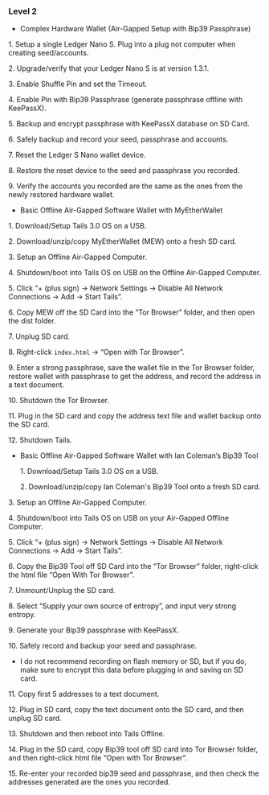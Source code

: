 ### Level 2

- Complex Hardware Wallet (Air-Gapped Setup with Bip39 Passphrase)

 1\. Setup a single Ledger Nano S. Plug into a plug not computer when creating seed/accounts.
 
 2\. Upgrade/verify that your Ledger Nano S is at version 1.3.1.
 
 3\. Enable Shuffle Pin and set the Timeout.
 
 4\. Enable Pin with Bip39 Passphrase (generate passphrase offline with KeePassX).
 
 5\. Backup and encrypt passphrase with KeePassX database on SD Card.
 
 6\. Safely backup and record your seed, passphrase and accounts.
 
 7\. Reset the Ledger S Nano wallet device.
 
 8\. Restore the reset device to the seed and passphrase you recorded.
 
 9\. Verify the accounts you recorded are the same as the ones from the newly restored hardware wallet.
 
- Basic Offline Air-Gapped Software Wallet with MyEtherWallet

 1\. Download/Setup Tails 3.0 OS on a USB.
 
 2\. Download/unzip/copy MyEtherWallet (MEW) onto a fresh SD card.
 
 3\. Setup an Offline Air-Gapped Computer.
 
 4\. Shutdown/boot into Tails OS on USB on the Offline Air-Gapped Computer.
 
 5\. Click “+ (plus sign) -> Network Settings -> Disable All Network Connections -> Add -> Start Tails”.
 
 6\. Copy MEW off the SD Card into the “Tor Browser” folder, and then open the dist folder.
 
 7\. Unplug SD card.
 
 8\. Right-click `index.html` -> “Open with Tor Browser”.
 
 9\. Enter a strong passphrase, save the wallet file in the Tor Browser folder, restore wallet with passphrase to get the address, and record the address in a text document.
 
 10\. Shutdown the Tor Browser.
 
 11\. Plug in the SD card and copy the address text file and wallet backup onto the SD card.
 
 12\. Shutdown Tails.
 
- Basic Offline Air-Gapped Software Wallet with Ian Coleman’s Bip39 Tool

  1\. Download/Setup Tails 3.0 OS on a USB.
  
  2\. Download/unzip/copy Ian Coleman's Bip39 Tool onto a fresh SD card.
  
 3\. Setup an Offline Air-Gapped Computer.
 
 4\. Shutdown/boot into Tails OS on USB on your Air-Gapped Offline Computer.
 
 5\. Click “+ (plus sign) -> Network Settings -> Disable All Network Connections -> Add -> Start Tails”.
 
 6\. Copy the Bip39 Tool off SD Card into the “Tor Browser” folder, right-click the html file “Open With Tor Browser”.
 
 7\. Unmount/Unplug the SD card.
 
 8\. Select “Supply your own source of entropy”, and input very strong entropy.
 
 9\. Generate your Bip39 passphrase with KeePassX.
 
 10\. Safely record and backup your seed and passphrase.
<ul><li>I do not recommend recording on flash memory or SD, but if you do, make sure to encrypt this data before plugging in and saving on SD card.</li></ul>

 11\. Copy first 5 addresses to a text document.
 
 12\. Plug in SD card, copy the text document onto the SD card, and then unplug SD card.
 
 13\. Shutdown and then reboot into Tails Offline.
 
 14\. Plug in the SD card, copy Bip39 tool off SD card into Tor Browser folder, and then right-click html file “Open with Tor Browser”.
 
 15\. Re-enter your recorded bip39 seed and passphrase, and then check the addresses generated are the ones you recorded.
